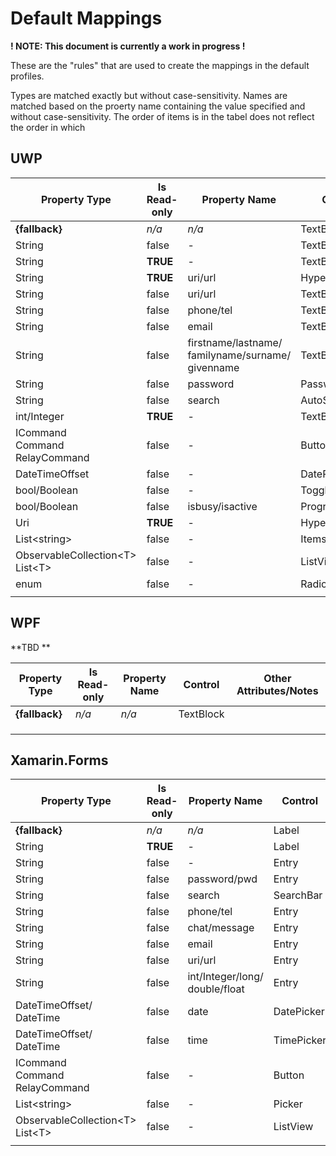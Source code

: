 # Default Mappings

**! NOTE: This document is currently a work in progress !**

These are the "rules" that are used to create the mappings in the default profiles.

Types are matched exactly but without case-sensitivity.
Names are matched based on the proerty name containing the value specified and without case-sensitivity.
The order of items is in the tabel does not reflect the order in which 

## UWP

| Property Type  | Is Read-only | Property Name | Control          | Other Attributes/Notes           |
|----------------|--------------|---------------|------------------|----------------------------------|
| **{fallback}** | _n/a_        | _n/a_         | TextBlock        |                                  |
| String         | false        | -             | TextBox          |                                  |
| String         | **TRUE**     | -             | TextBlock        |                                  |
| String         | **TRUE**     | uri/url       | HyperlinkButton  |                                  |
| String         | false        | uri/url       | TextBox          | InputScope="Url"                 |
| String         | false        | phone/tel     | TextBox          | InputScope="TelephoneNumber"     |
| String         | false        | email         | TextBox          | InputScope="EmailNameOrAddress"  |
| String         | false        | firstname/lastname/<br />familyname/surname/<br />givenname | TextBox | InputScope="PersonalFullName" |
| String         | false        | password      | PasswordBox      |                                  |
| String         | false        | search        | AutoSuggestBox   |                                  |
| int/Integer    | **TRUE**     | -             | TextBlock        |                                  |
| ICommand<br />Command<br />RelayCommand | false | - | Button     |                                  |
| DateTimeOffset | false        | -             | DatePicker       |                                  |
| bool/Boolean   | false        | -             | ToggleSwitch     |                                  |
| bool/Boolean   | false        | isbusy/isactive | ProgressRing   |                                  |
| Uri            | **TRUE**     | -             | HyperlinkButton  |                                  |
| List&lt;string&gt; | false    | -             | ItemsControl     |                                  |
| ObservableCollection&lt;T&gt;<br />List&lt;T&gt; | false | -  | ListView |                          |
| enum           | false       | -              | RadioButton [*](https://github.com/Microsoft/Rapid-XAML-Toolkit/issues/58) |   |
|                |             |                |                  |                                  |

## WPF

**TBD **

| Property Type  | Is Read-only | Property Name | Control          | Other Attributes/Notes           |
|----------------|--------------|---------------|------------------|----------------------------------|
| **{fallback}** | _n/a_        | _n/a_         | TextBlock        |                                  |
|                |              |               |                  |                                  |
|                |              |               |                  |                                  |
|                |              |               |                  |                                  |

## Xamarin.Forms

| Property Type  | Is Read-only | Property Name | Control          | Other Attributes/Notes           |
|----------------|--------------|---------------|------------------|----------------------------------|
| **{fallback}** | _n/a_        | _n/a_         | Label            |                                  |
| String         | **TRUE**     | -             | Label            |                                  |
| String         | false        | -             | Entry            |                                  |
| String         | false        | password/pwd  | Entry            | IsPassword="True"                |
| String         | false        | search        | SearchBar        | Placeholder="Search"             |
| String         | false        | phone/tel     | Entry            | Keyboard="Telephone"             |
| String         | false        | chat/message  | Entry            | Keyboard="Chat"                  |
| String         | false        | email         | Entry            | Keyboard="Email"                 |
| String         | false        | uri/url       | Entry            | Keyboard="Url"                   |
| String         | false        | int/Integer/long/<br />double/float | Entry | Keyboard="Numeric"    |
| DateTimeOffset/<br />DateTime | false | date  | DatePicker       |                                  |
| DateTimeOffset/<br />DateTime | false | time  | TimePicker       |                                  |
| ICommand<br />Command<br />RelayCommand | false | - | Button     |                                  |
| List&lt;string&gt; | false    | -             | Picker           |                                  |
| ObservableCollection&lt;T&gt;<br />List&lt;T&gt; | false | -  | ListView |                          |
|                |              |               |                  |                                  |
